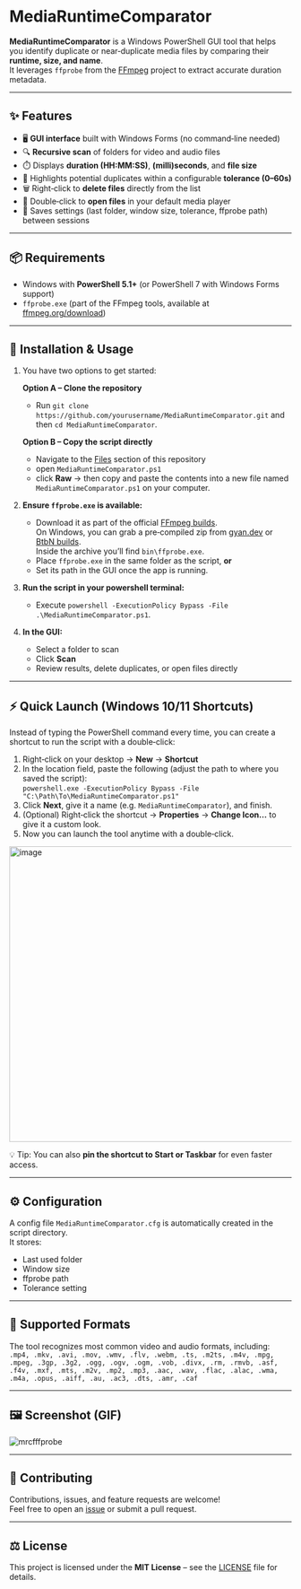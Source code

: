 # MediaRuntimeComparator

**MediaRuntimeComparator** is a Windows PowerShell GUI tool that helps you identify duplicate or near‑duplicate media files by comparing their **runtime, size, and name**.  
It leverages `ffprobe` from the [FFmpeg](https://ffmpeg.org/) project to extract accurate duration metadata.

---

## ✨ Features
- 🖥️ **GUI interface** built with Windows Forms (no command‑line needed)
- 🔍 **Recursive scan** of folders for video and audio files
- ⏱️ Displays **duration (HH:MM:SS)**, **(milli)seconds**, and **file size**
- 🎯 Highlights potential duplicates within a configurable **tolerance (0–60s)**
- 🗑️ Right‑click to **delete files** directly from the list
- 📂 Double‑click to **open files** in your default media player
- 💾 Saves settings (last folder, window size, tolerance, ffprobe path) between sessions

---

## 📦 Requirements
- Windows with **PowerShell 5.1+** (or PowerShell 7 with Windows Forms support)
- `ffprobe.exe` (part of the FFmpeg tools, available at [ffmpeg.org/download](https://ffmpeg.org/download.html))

---

## 🚀 Installation & Usage

1. You have two options to get started:

      **Option A – Clone the repository**

      - Run `git clone https://github.com/yourusername/MediaRuntimeComparator.git` and then `cd MediaRuntimeComparator`.

      **Option B – Copy the script directly**
     
      - Navigate to the [Files](../../) section of this repository
      - open `MediaRuntimeComparator.ps1`
      - click **Raw** → then copy and paste the contents into a new file named `MediaRuntimeComparator.ps1` on your computer.
   
2. **Ensure `ffprobe.exe` is available:**  
   - Download it as part of the official [FFmpeg builds](https://ffmpeg.org/download.html).  
     On Windows, you can grab a pre‑compiled zip from [gyan.dev](https://www.gyan.dev/ffmpeg/builds/) or [BtbN builds](https://github.com/BtbN/FFmpeg-Builds/releases).  
     Inside the archive you’ll find `bin\ffprobe.exe`.  
   - Place `ffprobe.exe` in the same folder as the script, **or**  
   - Set its path in the GUI once the app is running.

3. **Run the script in your powershell terminal:**  
    - Execute `powershell -ExecutionPolicy Bypass -File .\MediaRuntimeComparator.ps1`.

4. **In the GUI:**  
   - Select a folder to scan  
   - Click **Scan**  
   - Review results, delete duplicates, or open files directly

---

## ⚡ Quick Launch (Windows 10/11 Shortcuts)

Instead of typing the PowerShell command every time, you can create a shortcut to run the script with a double‑click:

1. Right‑click on your desktop → **New** → **Shortcut**  
2. In the location field, paste the following (adjust the path to where you saved the script):  
   `powershell.exe -ExecutionPolicy Bypass -File "C:\Path\To\MediaRuntimeComparator.ps1"`  
3. Click **Next**, give it a name (e.g. `MediaRuntimeComparator`), and finish.  
4. (Optional) Right‑click the shortcut → **Properties** → **Change Icon…** to give it a custom look.  
5. Now you can launch the tool anytime with a double‑click.
<img width="812" height="527" alt="image" src="https://github.com/user-attachments/assets/1657a188-1314-4f52-9af3-e607ef89b314" />



💡 Tip: You can also **pin the shortcut to Start or Taskbar** for even faster access.

---

## ⚙️ Configuration
A config file `MediaRuntimeComparator.cfg` is automatically created in the script directory.  
It stores:
- Last used folder  
- Window size  
- ffprobe path  
- Tolerance setting  

---

## 📂 Supported Formats
The tool recognizes most common video and audio formats, including:  
`.mp4, .mkv, .avi, .mov, .wmv, .flv, .webm, .ts, .m2ts, .m4v, .mpg, .mpeg, .3gp, .3g2, .ogg, .ogv, .ogm, .vob, .divx, .rm, .rmvb, .asf, .f4v, .mxf, .mts, .m2v, .mp2, .mp3, .aac, .wav, .flac, .alac, .wma, .m4a, .opus, .aiff, .au, .ac3, .dts, .amr, .caf`

---

## 🖼️ Screenshot (GIF)

![mrcfffprobe](https://github.com/user-attachments/assets/ecf5f33d-7ed9-4826-98bc-1bf10730581f)

---

## 🤝 Contributing
Contributions, issues, and feature requests are welcome!  
Feel free to open an [issue](../../issues) or submit a pull request.

---

## ⚖️ License
This project is licensed under the **MIT License** – see the [LICENSE](LICENSE) file for details.
